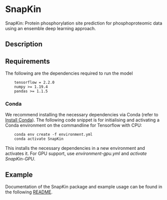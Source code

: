 # SnapKin

SnapKin: Protein phosphorylation site prediction for phosphoproteomic data using an ensemble deep learning approach.

## Description


## Requirements

The following are the dependencies required to run the model 

```
    tensorflow = 2.2.0
    numpy >= 1.19.4
    pandas >= 1.1.5
```

### Conda 

We recommend installing the necessary dependencies via Conda (refer to [Install Conda](https://docs.conda.io/projects/conda/en/latest/user-guide/install/)).
The following code snippet is for initialising and activating a Conda environment on the commandline for Tensorflow with CPU:

        conda env create -f environment.yml
        conda activate SnapKin

This installs the necessary dependencies in a new environment and activates it.
For GPU support, use *environment-gpu.yml* and *activate SnapKin-GPU*.

## Example 

Documentation of the SnapKin package and example usage can be found in the following [README](./Package/README.md).
